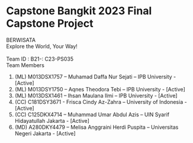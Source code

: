 # Capstone Bangkit 2023 Final Capstone Project
BERWISATA <br />
Explore the World, Your Way! <br />
<br />
Team ID : B21-: C23-PS035 <br />
Team Members <br />
1. (ML) M013DSX1757 – Muhamad Daffa Nur Sejati – IPB University - [Active] <br />
2. (ML) M013DSY1750 – Aqnes Theodora Tebi – IPB University - [Active] <br />
3. (ML) M013DSX1461 – Ihsan Maulana Ilmi – IPB University - [Active] <br />
4. (CC) C181DSY3671 - Frisca Cindy Az-Zahra – University of Indonesia - [Active] <br />
5. (CC) C125DKX4714 – Muhammad Umar Abdul Azis – UIN Syarif Hidayatullah Jakarta - [Active] <br />
6. (MD) A280DKY4479 – Melisa Anggraini Herdi Puspita – Universitas Negeri Jakarta - [Active] <br />
